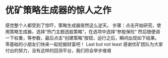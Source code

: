 # 优矿策略生成器的惊人之作

感觉整个人都受到了惊吓，策略生成器居然这么逆天。
步骤：点击开始研究，使用策略生成器，选择“热门主题选股策略”，在选项中选择“参股保险”
然后随便调一下权重，等参数，最后点击“创建策略”按钮，运行之后，瞬间出现如下结果。
零基础的小朋友们快来一起挖掘财富吧！
Last but not least
感谢优矿团队为大家付出的努力，没有这样的回测平台，我们将会举步维艰